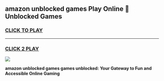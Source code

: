 
## amazon unblocked games Play Online 👋 Unblocked Games
<h3>
<a href="https://premium.freeplayer.one?title=amazon_unblocked_games&ref=19F">CLICK TO PLAY</a></h3>
<hr>

<h3>
<a href="https://premium.freeplayer.one?title=amazon_unblocked_games&ref=19F">CLICK 2 PLAY</a>
  
</h3>

<a href="https://premium.freeplayer.one?title=amazon_unblocked_games&ref=19F"><img src="https://clearcache.store/games.png"></a>


**amazon unblocked games games unblocked: Your Gateway to Fun and Accessible Online Gaming**
